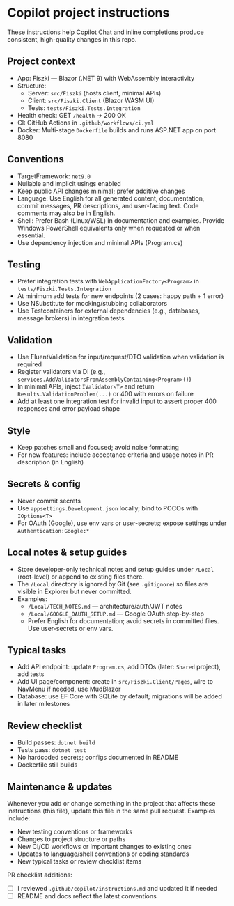 # Copilot project instructions

These instructions help Copilot Chat and inline completions produce consistent, high-quality changes in this repo.

## Project context

- App: Fiszki — Blazor (.NET 9) with WebAssembly interactivity
- Structure:
  - Server: `src/Fiszki` (hosts client, minimal APIs)
  - Client: `src/Fiszki.Client` (Blazor WASM UI)
  - Tests: `tests/Fiszki.Tests.Integration`
- Health check: GET `/health` → 200 OK
- CI: GitHub Actions in `.github/workflows/ci.yml`
- Docker: Multi-stage `Dockerfile` builds and runs ASP.NET app on port 8080

## Conventions

- TargetFramework: `net9.0`
- Nullable and implicit usings enabled
- Keep public API changes minimal; prefer additive changes
- Language: Use English for all generated content, documentation, commit messages, PR descriptions, and user-facing text. Code comments may also be in English.
- Shell: Prefer Bash (Linux/WSL) in documentation and examples. Provide Windows PowerShell equivalents only when requested or when essential.
- Use dependency injection and minimal APIs (Program.cs)

## Testing

- Prefer integration tests with `WebApplicationFactory<Program>` in `tests/Fiszki.Tests.Integration`
- At minimum add tests for new endpoints (2 cases: happy path + 1 error)
- Use NSubstitute for mocking/stubbing collaborators
- Use Testcontainers for external dependencies (e.g., databases, message brokers) in integration tests

## Validation

- Use FluentValidation for input/request/DTO validation when validation is required
- Register validators via DI (e.g., `services.AddValidatorsFromAssemblyContaining<Program>()`)
- In minimal APIs, inject `IValidator<T>` and return `Results.ValidationProblem(...)` or 400 with errors on failure
- Add at least one integration test for invalid input to assert proper 400 responses and error payload shape

## Style

- Keep patches small and focused; avoid noise formatting
- For new features: include acceptance criteria and usage notes in PR description (in English)

## Secrets & config

- Never commit secrets
- Use `appsettings.Development.json` locally; bind to POCOs with `IOptions<T>`
- For OAuth (Google), use env vars or user-secrets; expose settings under `Authentication:Google:*`

## Local notes & setup guides

- Store developer-only technical notes and setup guides under `/Local` (root-level) or append to existing files there.
- The `/Local` directory is ignored by Git (see `.gitignore`) so files are visible in Explorer but never committed.
- Examples:
  - `/Local/TECH_NOTES.md` — architecture/auth/JWT notes
  - `/Local/GOOGLE_OAUTH_SETUP.md` — Google OAuth step-by-step
  - Prefer English for documentation; avoid secrets in committed files. Use user-secrets or env vars.

## Typical tasks

- Add API endpoint: update `Program.cs`, add DTOs (later: `Shared` project), add tests
- Add UI page/component: create in `src/Fiszki.Client/Pages`, wire to NavMenu if needed, use MudBlazor
- Database: use EF Core with SQLite by default; migrations will be added in later milestones

## Review checklist

- Build passes: `dotnet build`
- Tests pass: `dotnet test`
- No hardcoded secrets; configs documented in README
- Dockerfile still builds

## Maintenance & updates

Whenever you add or change something in the project that affects these instructions (this file), update this file in the same pull request. Examples include:

- New testing conventions or frameworks
- Changes to project structure or paths
- New CI/CD workflows or important changes to existing ones
- Updates to language/shell conventions or coding standards
- New typical tasks or review checklist items

PR checklist additions:

- [ ] I reviewed `.github/copilot/instructions.md` and updated it if needed
- [ ] README and docs reflect the latest conventions
